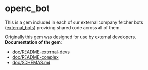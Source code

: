 # openc_bot

This is a gem included in each of our external company fetcher bots ([external_bots](https://github.com/openc/external_bots)) providing shared code across all of them.

Originally this gem was designed for use by external developers. **Documentation of the gem**:
* [doc/README-external-devs](./doc/README-external-devs)
* [doc/README-complex](./doc/README-complex)
* [doc/SCHEMAS.md](./doc/SCHEMAS.md)
